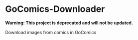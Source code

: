 # GoComics-Downloader

**Warning: This project is deprecated and will not be updated.**

Download images from comics in GoComics

